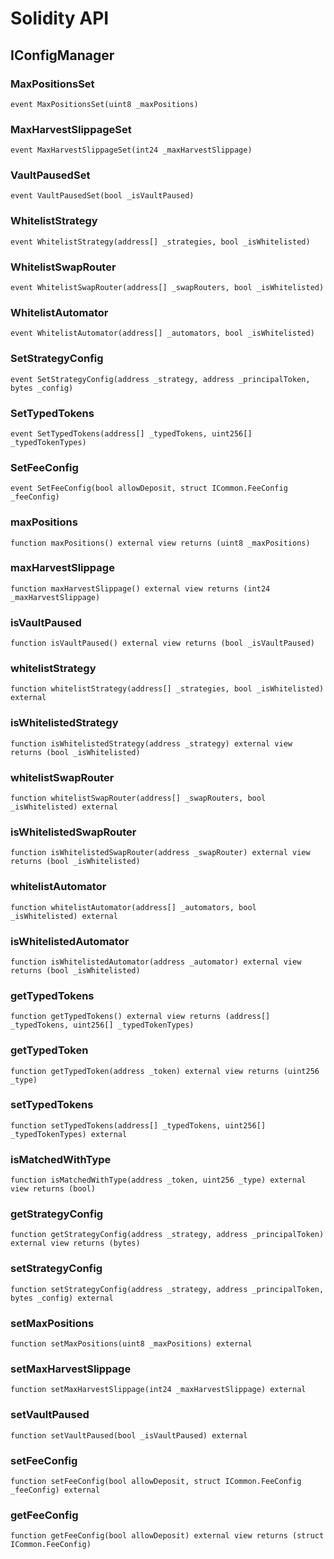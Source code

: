 # Solidity API

## IConfigManager

### MaxPositionsSet

```solidity
event MaxPositionsSet(uint8 _maxPositions)
```

### MaxHarvestSlippageSet

```solidity
event MaxHarvestSlippageSet(int24 _maxHarvestSlippage)
```

### VaultPausedSet

```solidity
event VaultPausedSet(bool _isVaultPaused)
```

### WhitelistStrategy

```solidity
event WhitelistStrategy(address[] _strategies, bool _isWhitelisted)
```

### WhitelistSwapRouter

```solidity
event WhitelistSwapRouter(address[] _swapRouters, bool _isWhitelisted)
```

### WhitelistAutomator

```solidity
event WhitelistAutomator(address[] _automators, bool _isWhitelisted)
```

### SetStrategyConfig

```solidity
event SetStrategyConfig(address _strategy, address _principalToken, bytes _config)
```

### SetTypedTokens

```solidity
event SetTypedTokens(address[] _typedTokens, uint256[] _typedTokenTypes)
```

### SetFeeConfig

```solidity
event SetFeeConfig(bool allowDeposit, struct ICommon.FeeConfig _feeConfig)
```

### maxPositions

```solidity
function maxPositions() external view returns (uint8 _maxPositions)
```

### maxHarvestSlippage

```solidity
function maxHarvestSlippage() external view returns (int24 _maxHarvestSlippage)
```

### isVaultPaused

```solidity
function isVaultPaused() external view returns (bool _isVaultPaused)
```

### whitelistStrategy

```solidity
function whitelistStrategy(address[] _strategies, bool _isWhitelisted) external
```

### isWhitelistedStrategy

```solidity
function isWhitelistedStrategy(address _strategy) external view returns (bool _isWhitelisted)
```

### whitelistSwapRouter

```solidity
function whitelistSwapRouter(address[] _swapRouters, bool _isWhitelisted) external
```

### isWhitelistedSwapRouter

```solidity
function isWhitelistedSwapRouter(address _swapRouter) external view returns (bool _isWhitelisted)
```

### whitelistAutomator

```solidity
function whitelistAutomator(address[] _automators, bool _isWhitelisted) external
```

### isWhitelistedAutomator

```solidity
function isWhitelistedAutomator(address _automator) external view returns (bool _isWhitelisted)
```

### getTypedTokens

```solidity
function getTypedTokens() external view returns (address[] _typedTokens, uint256[] _typedTokenTypes)
```

### getTypedToken

```solidity
function getTypedToken(address _token) external view returns (uint256 _type)
```

### setTypedTokens

```solidity
function setTypedTokens(address[] _typedTokens, uint256[] _typedTokenTypes) external
```

### isMatchedWithType

```solidity
function isMatchedWithType(address _token, uint256 _type) external view returns (bool)
```

### getStrategyConfig

```solidity
function getStrategyConfig(address _strategy, address _principalToken) external view returns (bytes)
```

### setStrategyConfig

```solidity
function setStrategyConfig(address _strategy, address _principalToken, bytes _config) external
```

### setMaxPositions

```solidity
function setMaxPositions(uint8 _maxPositions) external
```

### setMaxHarvestSlippage

```solidity
function setMaxHarvestSlippage(int24 _maxHarvestSlippage) external
```

### setVaultPaused

```solidity
function setVaultPaused(bool _isVaultPaused) external
```

### setFeeConfig

```solidity
function setFeeConfig(bool allowDeposit, struct ICommon.FeeConfig _feeConfig) external
```

### getFeeConfig

```solidity
function getFeeConfig(bool allowDeposit) external view returns (struct ICommon.FeeConfig)
```


